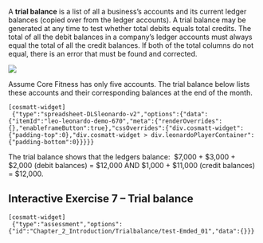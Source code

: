 A **trial balance** is a list of all a business’s accounts and its current ledger balances (copied over from the ledger accounts). A trial balance may be generated at any time to test whether total debits equals total credits. The total of all the debit balances in a company’s ledger accounts must always equal the total of all the credit balances. If both of the total columns do not equal, there is an error that must be found and corrected.

![](./Chapter_2_Recording_accounting_transactions/documents/resources/Trial%20Balance.svg)

Assume Core Fitness has only five accounts. The trial balance below lists these accounts and their corresponding balances at the end of the month.

```
[cosmatt-widget]
 {"type":"spreadsheet-DLSleonardo-v2","options":{"data":{"itemId":"leo-leonardo-demo-670","meta":{"renderOverrides":{},"enableframeButton":true},"cssOverrides":{"div.cosmatt-widget":{"padding-top":0},"div.cosmatt-widget > div.leonardoPlayerContainer":{"padding-bottom":0}}}}} 
```

The trial balance shows that the ledgers balance:  $7,000 + $3,000 + $2,000 (debit balances) = $12,000 AND $1,000 + $11,000 (credit balances) = $12,000. 

## Interactive Exercise 7 – Trial balance 

```
[cosmatt-widget]
 {"type":"assessment","options":{"id":"Chapter_2_Introduction/Trialbalance/test-Emded_01","data":{}}} 
```

